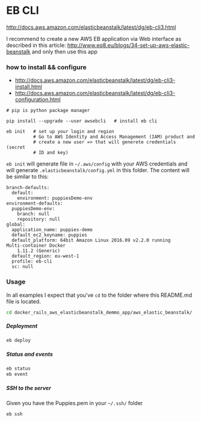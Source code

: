 # EB CLI

http://docs.aws.amazon.com/elasticbeanstalk/latest/dg/eb-cli3.html

I recommend  to create a new AWS EB application via Web interface as
described in this article: http://www.eq8.eu/blogs/34-set-up-aws-elastic-beanstalk
and only then use this app

### how to install && configure

* http://docs.aws.amazon.com/elasticbeanstalk/latest/dg/eb-cli3-install.html
* http://docs.aws.amazon.com/elasticbeanstalk/latest/dg/eb-cli3-configuration.html

```
# pip is python package manager

pip install --upgrade --user awsebcli   # install eb cli

eb init   # set up your login and region
          # Go to AWS Identity and Access Management (IAM) product and
          # create a new user => that will generete credentials (secret
          # ID and key)

```

`eb init` will generate file in `~/.aws/config` with your AWS credentials and
will generate `.elasticbeanstalk/config.yml` in this folder. The content
will be similar to this:

```
branch-defaults:
  default:
    environment: puppiesDemo-env
environment-defaults:
  puppiesDemo-env:
    branch: null
    repository: null
global:
  application_name: puppies-demo
  default_ec2_keyname: puppies
  default_platform: 64bit Amazon Linux 2016.09 v2.2.0 running
Multi-container Docker
    1.11.2 (Generic)
  default_region: eu-west-1
  profile: eb-cli
  sc: null
```

### Usage

In all examples I expect that you've `cd` to the folder where  this README.md file
is located.

```sh
cd docker_rails_aws_elasticbeanstalk_demmo_app/aws_elastic_beanstalk/
```

##### Deployment

```sh
eb deploy
```

##### Status and events

```sh
eb status
eb event
```

##### SSH to the server

Given you have the Puppies.pem in your `~/.ssh/` folder

```sh
eb ssh
```

